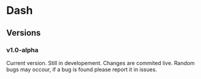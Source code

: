 # Dash

## Versions

### v1.0-alpha
Current version. Still in developement. Changes are commited live. Random bugs may occour, if a bug is found please report it in issues. 